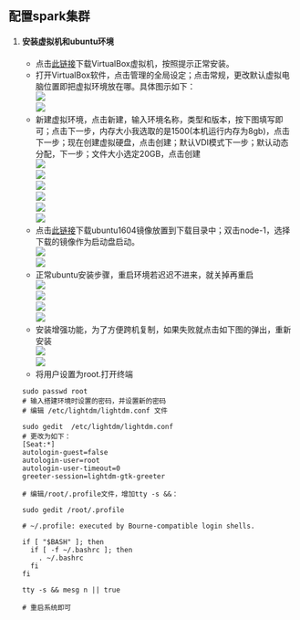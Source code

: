 ## 配置spark集群

1. #### 安装虚拟机和ubuntu环境
    - 点击[此链接](https://download.virtualbox.org/virtualbox/5.2.14/VirtualBox-5.2.14-123301-Win.exe)下载VirtualBox虚拟机，按照提示正常安装。
    - 打开VirtualBox软件，点击管理的全局设定；点击常规，更改默认虚拟电脑位置即把虚拟环境放在哪。具体图示如下：<br>
    <img src="https://github.com/LeslieZhoa/Learning_Spark/blob/master/1.%E5%AE%89%E8%A3%85%E7%8E%AF%E5%A2%83/img/1.png?raw=true"/><br>
 <img src="https://github.com/LeslieZhoa/Learning_Spark/blob/master/1.%E5%AE%89%E8%A3%85%E7%8E%AF%E5%A2%83/img/2.png?raw=true"/><br>
    - 新建虚拟环境，点击新建，输入环境名称，类型和版本，按下图填写即可；点击下一步，内存大小我选取的是1500(本机运行内存为8gb)，点击下一步；现在创建虚拟硬盘，点击创建；默认VDI模式下一步；默认动态分配，下一步；文件大小选定20GB，点击创建<br>
    <img src="https://github.com/LeslieZhoa/Learning_Spark/blob/master/1.%E5%AE%89%E8%A3%85%E7%8E%AF%E5%A2%83/img/3.png?raw=true"/><br>
 <img src="https://github.com/LeslieZhoa/Learning_Spark/blob/master/1.%E5%AE%89%E8%A3%85%E7%8E%AF%E5%A2%83/img/4.png?raw=true"/><br>
<img src="https://github.com/LeslieZhoa/Learning_Spark/blob/master/1.%E5%AE%89%E8%A3%85%E7%8E%AF%E5%A2%83/img/5.png?raw=true"/><br>
 <img src="https://github.com/LeslieZhoa/Learning_Spark/blob/master/1.%E5%AE%89%E8%A3%85%E7%8E%AF%E5%A2%83/img/6.png?raw=true"/><br>
<img src="https://github.com/LeslieZhoa/Learning_Spark/blob/master/1.%E5%AE%89%E8%A3%85%E7%8E%AF%E5%A2%83/img/7.png?raw=true"/><br>
 <img src="https://github.com/LeslieZhoa/Learning_Spark/blob/master/1.%E5%AE%89%E8%A3%85%E7%8E%AF%E5%A2%83/img/8.png?raw=true"/><br>
    - 点击[此链接](http://ftp.ubuntu-tw.org/mirror/ubuntu-releases/16.04.6/ubuntu-16.04.6-desktop-amd64.iso)下载ubuntu1604镜像放置到下载目录中；双击node-1，选择下载的镜像作为启动盘启动。<br>
    <img src="https://github.com/LeslieZhoa/Learning_Spark/blob/master/1.%E5%AE%89%E8%A3%85%E7%8E%AF%E5%A2%83/img/9.png?raw=true"/><br>
     <img src="https://github.com/LeslieZhoa/Learning_Spark/blob/master/1.%E5%AE%89%E8%A3%85%E7%8E%AF%E5%A2%83/img/10.png?raw=true"/><br>
    - 正常ubuntu安装步骤，重启环境若迟迟不进来，就关掉再重启<br>
    <img src="https://github.com/LeslieZhoa/Learning_Spark/blob/master/1.%E5%AE%89%E8%A3%85%E7%8E%AF%E5%A2%83/img/11.png?raw=true"/><br>
     <img src="https://github.com/LeslieZhoa/Learning_Spark/blob/master/1.%E5%AE%89%E8%A3%85%E7%8E%AF%E5%A2%83/img/12.png?raw=true"/><br>
<img src="https://github.com/LeslieZhoa/Learning_Spark/blob/master/1.%E5%AE%89%E8%A3%85%E7%8E%AF%E5%A2%83/img/13.png?raw=true"/><br>
     <img src="https://github.com/LeslieZhoa/Learning_Spark/blob/master/1.%E5%AE%89%E8%A3%85%E7%8E%AF%E5%A2%83/img/14.png?raw=true"/><br>
    - 安装增强功能，为了方便跨机复制，如果失败就点击如下图的弹出，重新安装<br>
    <img src="https://github.com/LeslieZhoa/Learning_Spark/blob/master/1.%E5%AE%89%E8%A3%85%E7%8E%AF%E5%A2%83/img/15.png?raw=true"/><br>
     <img src="https://github.com/LeslieZhoa/Learning_Spark/blob/master/1.%E5%AE%89%E8%A3%85%E7%8E%AF%E5%A2%83/img/16.png?raw=true"/><br>
    - 将用户设置为root.打开终端
    ```shell
    sudo passwd root
    # 输入搭建环境时设置的密码，并设置新的密码
    # 编辑 /etc/lightdm/lightdm.conf 文件

    sudo gedit  /etc/lightdm/lightdm.conf
    # 更改为如下：
    [Seat:*]
    autologin-guest=false
    autologin-user=root
    autologin-user-timeout=0
    greeter-session=lightdm-gtk-greeter 
    
    # 编辑/root/.profile文件，增加tty -s &&：

    sudo gedit /root/.profile 

    # ~/.profile: executed by Bourne-compatible login shells.
    
    if [ "$BASH" ]; then
      if [ -f ~/.bashrc ]; then
        . ~/.bashrc
      fi
    fi
    
    tty -s && mesg n || true 
    
    # 重启系统即可 

    ```